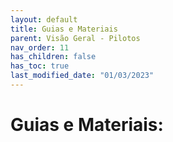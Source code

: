 ```yaml
---
layout: default
title: Guias e Materiais
parent: Visão Geral - Pilotos
nav_order: 11
has_children: false
has_toc: true
last_modified_date: "01/03/2023"
---
```


<style>
    p{
        text-align:justify;
        font-family:Verdana;
        font-size:12px;
    }    
</style>

<h1>Guias e Materiais:</h1>
